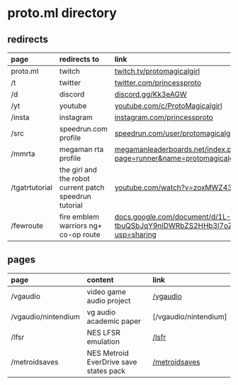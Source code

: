 # proto.ml directory

## redirects

| page | redirects to | link |
| :--- | :----------- | :--- |
| proto.ml | twitch | [twitch.tv/protomagicalgirl](https://www.twitch.tv/protomagicalgirl) |
| /t | twitter | [twitter.com/princessproto](https://www.twitter.com/princessproto) |
| /d | discord | [discord.gg/Kk3eAGW](https://discord.gg/Kk3eAGW) |
| /yt | youtube | [youtube.com/c/ProtoMagicalgirl](https://www.youtube.com/c/ProtoMagicalgirl) |
| /insta | instagram | [instagram.com/princessproto](https://www.instagram.com/princessproto) |
| /src | speedrun.com profile | [speedrun.com/user/protomagicalgirl](https://www.speedrun.com/user/protomagicalgirl) |
| /mmrta | megaman rta profile | [megamanleaderboards.net/index.php?page=runner&name=protomagicalgirl](https://www.megamanleaderboards.net/index.php?page=runner&name=protomagicalgirl) |
| /tgatrtutorial | the girl and the robot current patch speedrun tutorial | [youtube.com/watch?v=zoxMWZ43udk](https://www.youtube.com/watch?v=zoxMWZ43udk) |
| /fewroute | fire emblem warriors ng+ co-op route | [docs.google.com/document/d/1L-tbuQSbJqY9nlDWRbZS2HHb3l7oZYNGzhPh8ivq9kk/edit?usp=sharing](https://www.docs.google.com/document/d/1L-tbuQSbJqY9nlDWRbZS2HHb3l7oZYNGzhPh8ivq9kk/edit?usp=sharing) |

## pages

| page | content | link |
| :--- | :------ | :--- |
| /vgaudio | video game audio project | [/vgaudio](/vgaudio) |
| /vgaudio/nintendium | vg audio academic paper | [/vgaudio/nintendium] |
| /lfsr | NES LFSR emulation | [/lsfr](/lfsr) |
| /metroidsaves | NES Metroid EverDrive save states pack | [/metroidsaves](/metroidsaves) |